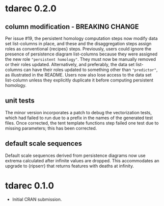 # tdarec 0.2.0

## column modification - BREAKING CHANGE

Per issue #19, the persistent homology computation steps now modify data set list-columns in place, and these and the disaggregation steps assign roles as conventional {recipes} steps.
Previously, users could ignore the presence of persistence diagram list-columns because they were assigned the new role `"persistent homology"`. They must now be manually removed or their roles updated. Alternatively, and preferably, the data set list-columns can have their roles updated to something other than `"predictor"`, as illustrated in the README.
Users now also lose access to the data set list-column unless they explicitly duplicate it before computing persistent homology.

## unit tests

The minor version incorporates a patch to debug the vectorization tests, which had failed to run due to a prefix in the names of the generated test files.
Once corrected, the tent template functions step failed one test due to missing parameters; this has been corrected.

## default scale sequences

Default scale sequences derived from persistence diagrams now use extrema calculated after infinite values are dropped.
This accommodates an upgrade to {ripserr} that returns features with deaths at infinity.

# tdarec 0.1.0

* Initial CRAN submission.

